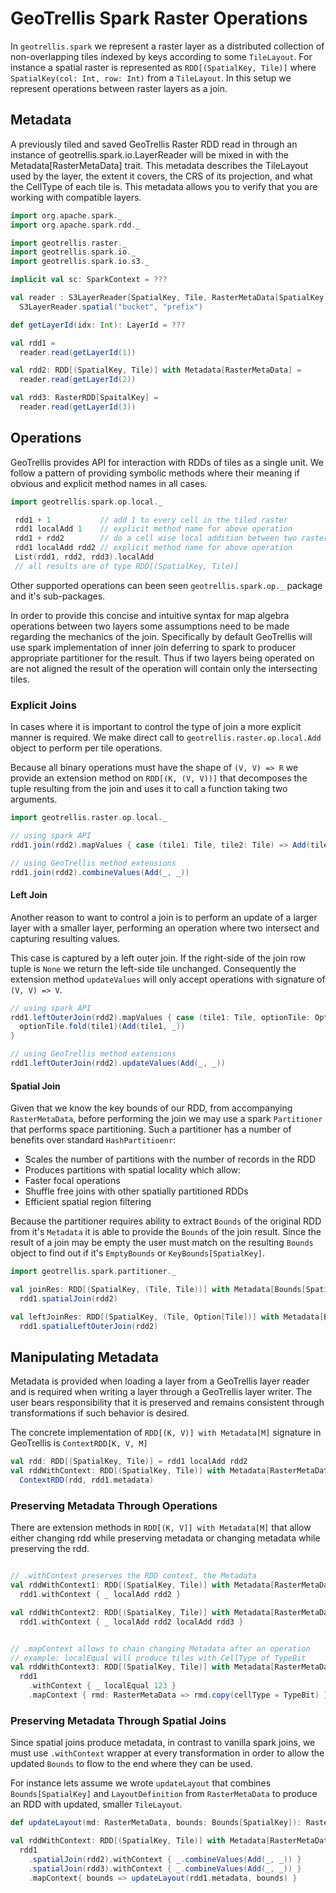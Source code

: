 # GeoTrellis Spark Raster Operations

In `geotrellis.spark` we represent a raster layer as a distributed collection of non-overlapping tiles indexed by keys according to some `TileLayout`. For instance a spatial raster is represented as `RDD[(SpatialKey, Tile)]` where `SpatialKey(col: Int, row: Int)` from a `TileLayout`. In this setup we represent operations between raster layers as a join.

## Metadata

A previously tiled and saved GeoTrellis Raster RDD read in through an instance of geotrellis.spark.io.LayerReader will be mixed in with the Metadata[RasterMetaData] trait. This metadata describes the TileLayout used by the layer, the extent it covers, the CRS of its projection, and what the CellType of each tile is. This metadata allows you to verify that you are working with compatible layers.

```scala
import org.apache.spark._
import org.apache.spark.rdd._

import geotrellis.raster._
import geotrellis.spark.io._
import geotrellis.spark.io.s3._

implicit val sc: SparkContext = ???

val reader : S3LayerReader[SpatialKey, Tile, RasterMetaData[SpatialKey]] = 
  S3LayerReader.spatial("bucket", "prefix")

def getLayerId(idx: Int): LayerId = ???

val rdd1 =
  reader.read(getLayerId(1))

val rdd2: RDD[(SpatialKey, Tile)] with Metadata[RasterMetaData] =
  reader.read(getLayerId(2))

val rdd3: RasterRDD[SpaitalKey] =
  reader.read(getLayerId(3))
```

## Operations

GeoTrellis provides API for interaction with RDDs of tiles as a single unit. We follow a pattern of providing symbolic methods where their meaning if obvious and explicit method names in all cases.

```scala
import geotrellis.spark.op.local._

 rdd1 + 1           // add 1 to every cell in the tiled raster
 rdd1 localAdd 1    // explicit method name for above operation
 rdd1 + rdd2        // do a cell wise local addition between two rasters
 rdd1 localAdd rdd2 // explicit method name for above operation
 List(rdd1, rdd2, rdd3).localAdd
 // all results are of type RDD[(SpatialKey, Tile)]
```

Other supported operations can been seen `geotrellis.spark.op._` package and it's sub-packages.

In order to provide this concise and intuitive syntax for map algebra operations between two layers some assumptions need to be made regarding the mechanics of the join. Specifically by default GeoTrellis will use spark implementation of inner join deferring to spark to producer appropriate partitioner for the result. Thus if two layers being operated on are not aligned the result of the operation will contain only the intersecting tiles.

### Explicit Joins

In cases where it is important to control the type of join a more explicit manner is required.
We make direct call to `geotrellis.raster.op.local.Add` object to perform per tile operations.

Because all binary operations must have the shape of `(V, V) => R` we provide an extension method on `RDD[(K, (V, V))]` that decomposes the tuple resulting from the join and uses it to call a function taking two arguments.


```scala
import geotrellis.raster.op.local._

// using spark API
rdd1.join(rdd2).mapValues { case (tile1: Tile, tile2: Tile) => Add(tile1, tile2) }

// using GeoTrellis method extensions
rdd1.join(rdd2).combineValues(Add(_, _))
```

#### Left Join

Another reason to want to control a join is to perform an update of a larger layer with a smaller layer, performing an operation where two intersect and capturing resulting values. 

This case is captured by a left outer join. If the right-side of the join row tuple is `None` we return the left-side tile unchanged. Consequently the extension method `updateValues` will only accept operations with signature of `(V, V) => V`.


```scala
// using spark API
rdd1.leftOuterJoin(rdd2).mapValues { case (tile1: Tile, optionTile: Option[Tile]) => 
  optionTile.fold(tile1)(Add(tile1, _)) 
}

// using GeoTrellis method extensions
rdd1.leftOuterJoin(rdd2).updateValues(Add(_, _))
```

#### Spatial Join

Given that we know the key bounds of our RDD, from accompanying `RasterMetaData`, before performing the join we may use a spark `Partitioner` that performs space partitioning. Such a partitioner has a number of benefits over standard `HashPartitioenr`:

- Scales the number of partitions with the number of records in the RDD
- Produces partitions with spatial locality which allow:
- Faster focal operations
- Shuffle free joins with other spatially partitioned RDDs
- Efficient spatial region filtering

Because the partitioner requires ability to extract `Bounds` of the original RDD from it's `Metadata` it is able to provide the `Bounds` of the join result. Since the result of a join may be empty the user must match on the resulting `Bounds` object to find out if it's `EmptyBounds` or `KeyBounds[SpatialKey]`.

```scala
import geotrellis.spark.partitioner._

val joinRes: RDD[(SpatialKey, (Tile, Tile))] with Metadata[Bounds[SpatialKey]] = 
  rdd1.spatialJoin(rdd2)

val leftJoinRes: RDD[(SpatialKey, (Tile, Option[Tile])] with Metadata[Bounds[SpatialKey]] = 
  rdd1.spatialLeftOuterJoin(rdd2)
```

## Manipulating Metadata

Metadata is provided when loading a layer from a GeoTrellis layer reader and is required when writing a layer through a GeoTrellis layer writer. The user bears responsibility that it is preserved and remains consistent through transformations if such behavior is desired.

The concrete implementation of `RDD[(K, V)] with Metadata[M]` signature in GeoTrellis is `ContextRDD[K, V, M]`

```scala
val rdd: RDD[(SpatialKey, Tile)] = rdd1 localAdd rdd2
val rddWithContext: RDD[(SpatialKey, Tile)] with Metadata[RasterMetaData] = 
  ContextRDD(rdd, rdd1.metadata)
```

### Preserving Metadata Through Operations

There are extension methods in `RDD[(K, V]] with Metadata[M]` that allow either changing rdd while preserving metadata or changing metadata while preserving the rdd.

```scala

// .withContext preserves the RDD context, the Metadata
val rddWithContext1: RDD[(SpatialKey, Tile)] with Metadata[RasterMetaData] = 
  rdd1.withContext { _ localAdd rdd2 } 

val rddWithContext2: RDD[(SpatialKey, Tile)] with Metadata[RasterMetaData] = 
  rdd1.withContext { _ localAdd rdd2 localAdd rdd3 } 


// .mapContext allows to chain changing Metadata after an operation
// example: localEqual will produce tiles with CellType of TypeBit
val rddWithContext3: RDD[(SpatialKey, Tile)] with Metadata[RasterMetaData] =     
  rdd1
    .withContext { _ localEqual 123 }
    .mapContext { rmd: RasterMetaData => rmd.copy(cellType = TypeBit) }
```

### Preserving Metadata Through Spatial Joins

Since spatial joins produce metadata, in contrast to vanilla spark joins, we must use `.withContext` wrapper at every transformation in order to allow the updated `Bounds` to flow to the end where they can be used.

For instance lets assume we wrote `updateLayout` that combines `Bounds[SpatialKey]` and `LayoutDefinition` from `RasterMetaData` to produce an RDD with updated, smaller `TileLayout`.

```scala
def updateLayout(md: RasterMetaData, bounds: Bounds[SpatialKey]): RasterMetaData = ???

val rddWithContext: RDD[(SpatialKey, Tile)] with Metadata[RasterMetaData] =     
  rdd1 
    .spatialJoin(rdd2).withContext { _.combineValues(Add(_, _)) }
    .spatialJoin(rdd3).withContext { _.combineValues(Add(_, _)) }
    .mapContext{ bounds => updateLayout(rdd1.metadata, bounds) }  
```
